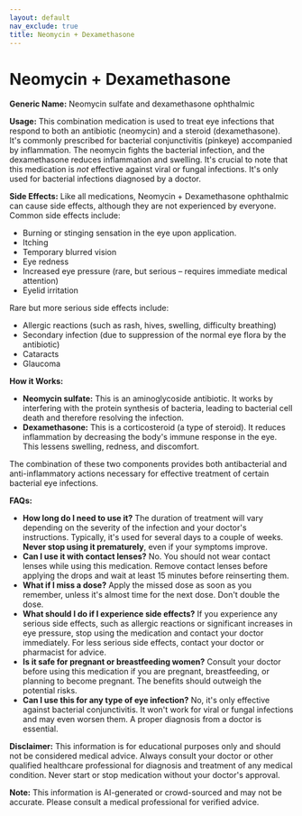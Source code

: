 ```yaml
---
layout: default
nav_exclude: true
title: Neomycin + Dexamethasone
---
```


# Neomycin + Dexamethasone

**Generic Name:** Neomycin sulfate and dexamethasone ophthalmic

**Usage:**  This combination medication is used to treat eye infections that respond to both an antibiotic (neomycin) and a steroid (dexamethasone).  It's commonly prescribed for bacterial conjunctivitis (pinkeye) accompanied by inflammation.  The neomycin fights the bacterial infection, and the dexamethasone reduces inflammation and swelling.  It's crucial to note that this medication is *not* effective against viral or fungal infections.  It's only used for bacterial infections diagnosed by a doctor.

**Side Effects:**  Like all medications, Neomycin + Dexamethasone ophthalmic can cause side effects, although they are not experienced by everyone.  Common side effects include:

* Burning or stinging sensation in the eye upon application.
* Itching
* Temporary blurred vision
* Eye redness
* Increased eye pressure (rare, but serious – requires immediate medical attention)
* Eyelid irritation

Rare but more serious side effects include:

* Allergic reactions (such as rash, hives, swelling, difficulty breathing)
* Secondary infection (due to suppression of the normal eye flora by the antibiotic)
* Cataracts
* Glaucoma

**How it Works:**

* **Neomycin sulfate:** This is an aminoglycoside antibiotic. It works by interfering with the protein synthesis of bacteria, leading to bacterial cell death and therefore resolving the infection.
* **Dexamethasone:** This is a corticosteroid (a type of steroid). It reduces inflammation by decreasing the body's immune response in the eye. This lessens swelling, redness, and discomfort.

The combination of these two components provides both antibacterial and anti-inflammatory actions necessary for effective treatment of certain bacterial eye infections.


**FAQs:**

* **How long do I need to use it?**  The duration of treatment will vary depending on the severity of the infection and your doctor's instructions.  Typically, it's used for several days to a couple of weeks.  **Never stop using it prematurely**, even if your symptoms improve.
* **Can I use it with contact lenses?**  No. You should not wear contact lenses while using this medication. Remove contact lenses before applying the drops and wait at least 15 minutes before reinserting them.
* **What if I miss a dose?** Apply the missed dose as soon as you remember, unless it's almost time for the next dose.  Don't double the dose.
* **What should I do if I experience side effects?**  If you experience any serious side effects, such as allergic reactions or significant increases in eye pressure, stop using the medication and contact your doctor immediately. For less serious side effects, contact your doctor or pharmacist for advice.
* **Is it safe for pregnant or breastfeeding women?**  Consult your doctor before using this medication if you are pregnant, breastfeeding, or planning to become pregnant.  The benefits should outweigh the potential risks.
* **Can I use this for any type of eye infection?** No, it's only effective against bacterial conjunctivitis.  It won't work for viral or fungal infections and may even worsen them.  A proper diagnosis from a doctor is essential.


**Disclaimer:** This information is for educational purposes only and should not be considered medical advice. Always consult your doctor or other qualified healthcare professional for diagnosis and treatment of any medical condition.  Never start or stop medication without your doctor's approval.


**Note:** This information is AI-generated or crowd-sourced and may not be accurate. Please consult a medical professional for verified advice.